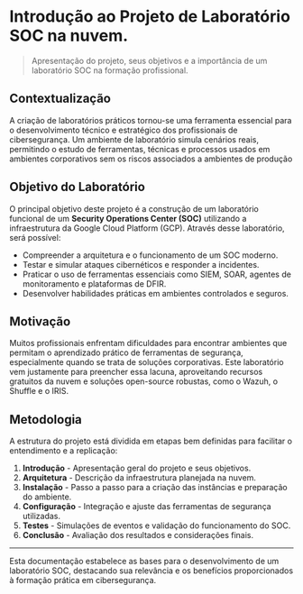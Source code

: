 # Introdução ao Projeto de Laboratório SOC na nuvem.

> Apresentação do projeto, seus objetivos e a importância de um laboratório SOC na formação profissional.

## Contextualização

A criação de laboratórios práticos tornou-se uma ferramenta essencial para o desenvolvimento técnico e estratégico dos profissionais de cibersegurança. Um ambiente de laboratório simula cenários reais, permitindo o estudo de ferramentas, técnicas e processos usados em ambientes corporativos sem os riscos associados a ambientes de produção

## Objetivo do Laboratório

O principal objetivo deste projeto é a construção de um laboratório funcional de um **Security Operations Center (SOC)** utilizando a infraestrutura da Google Cloud Platform (GCP). Através desse laboratório, será possível:

- Compreender a arquitetura e o funcionamento de um SOC moderno.
- Testar e simular ataques cibernéticos e responder a incidentes.
- Praticar o uso de ferramentas essenciais como SIEM, SOAR, agentes de monitoramento e plataformas de DFIR.
- Desenvolver habilidades práticas em ambientes controlados e seguros.

## Motivação

Muitos profissionais enfrentam dificuldades para encontrar ambientes que permitam o aprendizado prático de ferramentas de segurança, especialmente quando se trata de soluções corporativas. Este laboratório vem justamente para preencher essa lacuna, aproveitando recursos gratuitos da nuvem e soluções open-source robustas, como o Wazuh, o Shuffle e o IRIS.

## Metodologia

A estrutura do projeto está dividida em etapas bem definidas para facilitar o entendimento e a replicação:

1. **Introdução** - Apresentação geral do projeto e seus objetivos.
2. **Arquitetura** - Descrição da infraestrutura planejada na nuvem.
3. **Instalação** - Passo a passo para a criação das instâncias e preparação do ambiente.
4. **Configuração** - Integração e ajuste das ferramentas de segurança utilizadas.
5. **Testes** - Simulações de eventos e validação do funcionamento do SOC.
6. **Conclusão** - Avaliação dos resultados e considerações finais.

---

Esta documentação estabelece as bases para o desenvolvimento de um laboratório SOC, destacando sua relevância e os benefícios proporcionados à formação prática em cibersegurança.
   